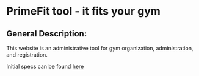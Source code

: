 # PrimeFit tool - it fits your gym
## General Description:
This website is an administrative tool for gym organization, administration, and registration.

Initial specs can be found [here](#https://github.com/dragosremetea/PrimeFit/blob/main/PrimeFit%20tool%20specs.docx)
